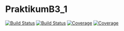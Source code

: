 # PraktikumB3_1

[![Build Status](https://travis-ci.com/m4ltee/PraktikumB3_1.jl.svg?branch=master)](https://travis-ci.com/m4ltee/PraktikumB3_1.jl)
[![Build Status](https://ci.appveyor.com/api/projects/status/github/m4ltee/PraktikumB3_1.jl?svg=true)](https://ci.appveyor.com/project/m4ltee/PraktikumB3_1-jl)
[![Coverage](https://codecov.io/gh/m4ltee/PraktikumB3_1.jl/branch/master/graph/badge.svg)](https://codecov.io/gh/m4ltee/PraktikumB3_1.jl)
[![Coverage](https://coveralls.io/repos/github/m4ltee/PraktikumB3_1.jl/badge.svg?branch=master)](https://coveralls.io/github/m4ltee/PraktikumB3_1.jl?branch=master)
